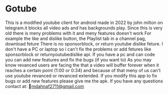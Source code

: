 # Gotube
This is a modified youtube client for android made in 2022 by john milton on telegram.it blocks all video ads and has backgrounds play.
Since this is very old there is meny problems with it and meny features doesn't work
For example the like and dislike button, the Playlist tab in a channel pag, download feture
There is no sponsorblock, or return youtube dislike feture.
I don't have a PC or laptop so i can't fix the problems or add fetures like sponsorblock or returnyoutubedislike api. 
If you have a pc and can code you can add new features and fix the bugs (if you want to)
As you may know revanced users are facing the that a video will buffer forever when it reaches a certain point (1:00 or 0:34) and because of that meny of us can't use youtube revanced or revanced extended. 
If you modify this app to fix bugs or add new features please give me the apk.
If you have any questions contact at: 📧mdahnaf2711@gmail.com
